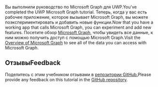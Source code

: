 <!-- markdownlint-disable MD002 MD041 -->

<span data-ttu-id="07a43-101">Вы выполнили руководство по Microsoft Graph для UWP.</span><span class="sxs-lookup"><span data-stu-id="07a43-101">You've completed the UWP Microsoft Graph tutorial.</span></span> <span data-ttu-id="07a43-102">Теперь, когда у вас есть рабочее приложение, которое вызывает Microsoft Graph, вы можете поэкспериментировать и добавить новые функции.</span><span class="sxs-lookup"><span data-stu-id="07a43-102">Now that you have a working app that calls Microsoft Graph, you can experiment and add new features.</span></span> <span data-ttu-id="07a43-103">Посетите обзор [Microsoft Graph,](/graph/overview) чтобы увидеть все данные, к ним можно получить доступ с помощью Microsoft Graph.</span><span class="sxs-lookup"><span data-stu-id="07a43-103">Visit the [Overview of Microsoft Graph](/graph/overview) to see all of the data you can access with Microsoft Graph.</span></span>

## <a name="feedback"></a><span data-ttu-id="07a43-104">Отзывы</span><span class="sxs-lookup"><span data-stu-id="07a43-104">Feedback</span></span>

<span data-ttu-id="07a43-105">Поделитесь с этим учебником отзывами в [репозитории GitHub.](https://github.com/microsoftgraph/msgraph-training-uwp)</span><span class="sxs-lookup"><span data-stu-id="07a43-105">Please provide any feedback on this tutorial in the [GitHub repository](https://github.com/microsoftgraph/msgraph-training-uwp).</span></span>

